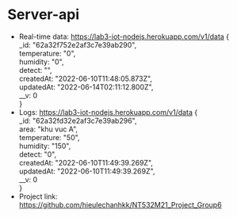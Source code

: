 # Server-api
- Real-time data: https://lab3-iot-nodejs.herokuapp.com/v1/data
     {<br />
     _id: "62a32f752e2af3c7e39ab290",<br />
     temperature: "0",<br />
     humidity: "0",<br />
     detect: "",<br />
     createdAt: "2022-06-10T11:48:05.873Z",<br />
     updatedAt: "2022-06-14T02:11:12.800Z",<br />
     __v: 0<br />
     }<br />
- Logs: https://lab3-iot-nodejs.herokuapp.com/v1/data
     {<br />
     _id: "62a32fd32e2af3c7e39ab296",<br />
     area: "khu vuc A",<br />
     temperature: "50",<br />
     humidity: "150",<br />
     detect: "0",<br />
     createdAt: "2022-06-10T11:49:39.269Z",<br />
     updatedAt: "2022-06-10T11:49:39.269Z",<br />
     __v: 0<br />
     }<br />
 - Project link:  https://github.com/hieulechanhkk/NT532M21_Project_Group6
